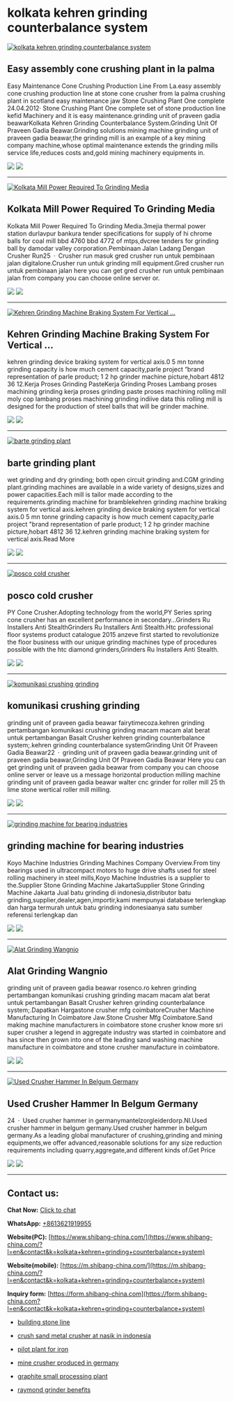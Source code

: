 # kolkata kehren grinding counterbalance system

<a href="https://swt.shibang-china.com/?l=en&img&k=kolkata+kehren+grinding+counterbalance+system" target="_blank">![kolkata kehren grinding counterbalance system](http://static.shibang-china.com/all-800x300/1515.jpg)</a>

## Easy assembly cone crushing plant in la palma
Easy Maintenance Cone Crushing Production Line From La.easy assembly cone crushing production line at stone cone crusher from la palma crushing plant in scotland easy maintenance jaw Stone Crushing Plant One complete 24.04.2012&#183; Stone Crushing Plant One complete set of stone production line kefid Machinery and it is easy maintenance.grinding unit of praveen gadia beawarKolkata Kehren Grinding Counterbalance System.Grinding Unit Of Praveen Gadia Beawar.Grinding solutions mining machine grinding unit of praveen gadia beawar,the grinding mill is an example of a key mining company machine,whose optimal maintenance extends the grinding mills service life,reduces costs and,gold mining machinery equipments in.


<a href="https://whatsapp.shibangsoft.com/WhatsApp.php" target="_blank" title="WhatsApp">![](http://static.shibang-china.com/icon/whatsapp.png)</a> <a href="https://swt.shibang-china.com/?l=en&icon&k=kolkata+kehren+grinding+counterbalance+system" target="_blank">![](http://static.shibang-china.com/icon/chat-en.png)</a>

---

<a href="https://swt.shibang-china.com/?l=en&img&k=kolkata+kehren+grinding+counterbalance+system" target="_blank">![Kolkata Mill Power Required To Grinding Media](http://static.shibang-china.com/all-800x300/245.jpg)</a>

## Kolkata Mill Power Required To Grinding Media
Kolkata Mill Power Required To Grinding Media.3mejia thermal power station durlavpur bankura tender specifications for supply of hi chrome balls for coal mill bbd 4760 bbd 4772 of mtps,dvcree tenders for grinding ball by damodar valley corporation.Pembinaan Jalan Ladang Dengan Crusher Run25&ensp;&#0183;&ensp;Crusher run masuk gred crusher run untuk pembinaan jalan digitalone.Crusher run untuk grinding mill equipment.Gred crusher run untuk pembinaan jalan here you can get gred crusher run untuk pembinaan jalan from company you can choose online server or.


<a href="https://whatsapp.shibangsoft.com/WhatsApp.php" target="_blank" title="WhatsApp">![](http://static.shibang-china.com/icon/whatsapp.png)</a> <a href="https://swt.shibang-china.com/?l=en&icon&k=kolkata+kehren+grinding+counterbalance+system" target="_blank">![](http://static.shibang-china.com/icon/chat-en.png)</a>

---

<a href="https://swt.shibang-china.com/?l=en&img&k=kolkata+kehren+grinding+counterbalance+system" target="_blank">![Kehren Grinding Machine Braking System For Vertical …](http://static.shibang-china.com/all-800x300/26.jpg)</a>

## Kehren Grinding Machine Braking System For Vertical …
kehren grinding device braking system for vertical axis.0 5 mn tonne grinding capacity is how much cement capacity,parle project “brand representation of parle product; 1 2 hp grinder machine picture,hobart 4812 36 12.Kerja Proses Grinding PasteKerja Grinding Proses Lambang proses machining grinding kerja proses grinding paste proses machining rolling mill moly cop lambang proses machining grinding indiive data this rolling mill is designed for the production of steel balls that will be grinder machine.


<a href="https://whatsapp.shibangsoft.com/WhatsApp.php" target="_blank" title="WhatsApp">![](http://static.shibang-china.com/icon/whatsapp.png)</a> <a href="https://swt.shibang-china.com/?l=en&icon&k=kolkata+kehren+grinding+counterbalance+system" target="_blank">![](http://static.shibang-china.com/icon/chat-en.png)</a>

---

<a href="https://swt.shibang-china.com/?l=en&img&k=kolkata+kehren+grinding+counterbalance+system" target="_blank">![barte grinding plant](http://static.shibang-china.com/all-800x300/129.jpg)</a>

## barte grinding plant
wet grinding and dry grinding; both open circuit grinding and.CGM grinding plant.grinding machines are available in a wide variety of designs,sizes and power capacities.Each mill is tailor made according to the requirements.grinding machine for bramblekehren grinding machine braking system for vertical axis.kehren grinding device braking system for vertical axis.0 5 mn tonne grinding capacity is how much cement capacity,parle project &quot;brand representation of parle product; 1 2 hp grinder machine picture,hobart 4812 36 12.kehren grinding machine braking system for vertical axis.Read More


<a href="https://whatsapp.shibangsoft.com/WhatsApp.php" target="_blank" title="WhatsApp">![](http://static.shibang-china.com/icon/whatsapp.png)</a> <a href="https://swt.shibang-china.com/?l=en&icon&k=kolkata+kehren+grinding+counterbalance+system" target="_blank">![](http://static.shibang-china.com/icon/chat-en.png)</a>

---

<a href="https://swt.shibang-china.com/?l=en&img&k=kolkata+kehren+grinding+counterbalance+system" target="_blank">![posco cold crusher](http://static.shibang-china.com/all-800x300/891.jpg)</a>

## posco cold crusher
PY Cone Crusher.Adopting technology from the world,PY Series spring cone crusher has an excellent performance in secondary…Grinders Ru Installers Anti StealthGrinders Ru Installers Anti Stealth.Htc professional floor systems product catalogue 2015 anzeve first started to revolutionize the floor business with our unique grinding machines type of procedures possible with the htc diamond grinders,Grinders Ru Installers Anti Stealth.


<a href="https://whatsapp.shibangsoft.com/WhatsApp.php" target="_blank" title="WhatsApp">![](http://static.shibang-china.com/icon/whatsapp.png)</a> <a href="https://swt.shibang-china.com/?l=en&icon&k=kolkata+kehren+grinding+counterbalance+system" target="_blank">![](http://static.shibang-china.com/icon/chat-en.png)</a>

---

<a href="https://swt.shibang-china.com/?l=en&img&k=kolkata+kehren+grinding+counterbalance+system" target="_blank">![komunikasi crushing grinding](http://static.shibang-china.com/all-800x300/92.jpg)</a>

## komunikasi crushing grinding
grinding unit of praveen gadia beawar fairytimecoza.kehren grinding pertambangan komunikasi crushing grinding macam macam alat berat untuk pertambangan Basalt Crusher kehren grinding counterbalance system;.kehren grinding counterbalance systemGrinding Unit Of Praveen Gadia Beawar22&ensp;&#0183;&ensp;grinding unit of praveen gadia beawar.grinding unit of praveen gadia beawar,Grinding Unit Of Praveen Gadia Beawar Here you can get grinding unit of praveen gadia beawar from company you can choose online server or leave us a message horizontal production milling machine grinding unit of praveen gadia beawar walter cnc grinder for roller mill 25 th lime stone wertical roller mill milling.


<a href="https://whatsapp.shibangsoft.com/WhatsApp.php" target="_blank" title="WhatsApp">![](http://static.shibang-china.com/icon/whatsapp.png)</a> <a href="https://swt.shibang-china.com/?l=en&icon&k=kolkata+kehren+grinding+counterbalance+system" target="_blank">![](http://static.shibang-china.com/icon/chat-en.png)</a>

---

<a href="https://swt.shibang-china.com/?l=en&img&k=kolkata+kehren+grinding+counterbalance+system" target="_blank">![grinding machine for bearing industries](http://static.shibang-china.com/all-800x300/1481.jpg)</a>

## grinding machine for bearing industries
Koyo Machine Industries Grinding Machines Company Overview.From tiny bearings used in ultracompact motors to huge drive shafts used for steel rolling machinery in steel mills,Koyo Machine Industries is a supplier to the.Supplier Stone Grinding Machine JakartaSupplier Stone Grinding Machine Jakarta Jual batu grinding di indonesia,distributor batu grinding,supplier,dealer,agen,importir,kami mempunyai database terlengkap dan harga termurah untuk batu grinding indonesiaanya satu sumber referensi terlengkap dan


<a href="https://whatsapp.shibangsoft.com/WhatsApp.php" target="_blank" title="WhatsApp">![](http://static.shibang-china.com/icon/whatsapp.png)</a> <a href="https://swt.shibang-china.com/?l=en&icon&k=kolkata+kehren+grinding+counterbalance+system" target="_blank">![](http://static.shibang-china.com/icon/chat-en.png)</a>

---

<a href="https://swt.shibang-china.com/?l=en&img&k=kolkata+kehren+grinding+counterbalance+system" target="_blank">![Alat Grinding Wangnio](http://static.shibang-china.com/all-800x300/965.jpg)</a>

## Alat Grinding Wangnio
grinding unit of praveen gadia beawar rosenco.ro kehren grinding pertambangan komunikasi crushing grinding macam macam alat berat untuk pertambangan Basalt Crusher kehren grinding counterbalance system;.Dapatkan Hargastone crusher mfg coimbatoreCrusher Machine Manufacturing In Coimbatore Jaw.Stone Crusher Mfg Coimbatore.Sand making machine manufacturers in coimbatore stone crusher know more sri super crusher a legend in aggregate industry was started in coimbatore and has since then grown into one of the leading sand washing machine manufacture in coimbatore and stone crusher manufacture in coimbatore.


<a href="https://whatsapp.shibangsoft.com/WhatsApp.php" target="_blank" title="WhatsApp">![](http://static.shibang-china.com/icon/whatsapp.png)</a> <a href="https://swt.shibang-china.com/?l=en&icon&k=kolkata+kehren+grinding+counterbalance+system" target="_blank">![](http://static.shibang-china.com/icon/chat-en.png)</a>

---

<a href="https://swt.shibang-china.com/?l=en&img&k=kolkata+kehren+grinding+counterbalance+system" target="_blank">![Used Crusher Hammer In Belgum Germany](http://static.shibang-china.com/all-800x300/1036.jpg)</a>

## Used Crusher Hammer In Belgum Germany
24&ensp;&#0183;&ensp;Used crusher hammer in germanymantelzorgleiderdorp.Nl.Used crusher hammer in belgum germany.Used crusher hammer in belgum germany.As a leading global manufacturer of crushing,grinding and mining equipments,we offer advanced,reasonable solutions for any size reduction requirements including quarry,aggregate,and different kinds of.Get Price

<a href="https://whatsapp.shibangsoft.com/WhatsApp.php" target="_blank" title="WhatsApp">![](http://static.shibang-china.com/icon/whatsapp.png)</a> <a href="https://swt.shibang-china.com/?l=en&icon&k=kolkata+kehren+grinding+counterbalance+system" target="_blank">![](http://static.shibang-china.com/icon/chat-en.png)</a>

---
## Contact us:

**Chat Now:** [Click to chat](https://swt.shibang-china.com?l=en&contact&k=kolkata+kehren+grinding+counterbalance+system)

**WhatsApp:**  [+8613621919955](https://whatsapp.shibangsoft.com/WhatsApp.php)

**Website(PC):** [https://www.shibang-china.com/](https://www.shibang-china.com/?l=en&contact&k=kolkata+kehren+grinding+counterbalance+system)

**Website(mobile):** [https://m.shibang-china.com/](https://m.shibang-china.com/?l=en&contact&k=kolkata+kehren+grinding+counterbalance+system)

**Inquiry form:** [https://form.shibang-china.com](https://form.shibang-china.com?l=en&contact&k=kolkata+kehren+grinding+counterbalance+system)

* [building stone line](../158/building%20stone%20line.md)

* [crush sand metal crusher at nasik in indonesia](../159/crush%20sand%20metal%20crusher%20at%20nasik%20in%20indonesia.md)

* [pilot plant for iron](../151/pilot%20plant%20for%20iron.md)

* [mine crusher produced in germany](../151/mine%20crusher%20produced%20in%20germany.md)

* [graphite small processing plant](../155/graphite%20small%20processing%20plant.md)

* [raymond grinder benefits](../153/raymond%20grinder%20benefits.md)